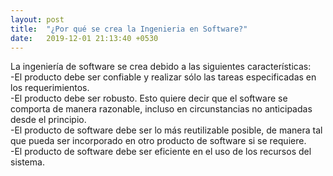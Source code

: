 ```yaml
---
layout: post
title:  "¿Por qué se crea la Ingenieria en Software?"
date:   2019-12-01 21:13:40 +0530
---
```


  <p>La ingeniería de software se crea debido a las siguientes características:<br>
  -El producto debe ser confiable y realizar sólo las tareas especificadas en los requerimientos.<br>
  -El producto debe ser robusto. Esto quiere decir que el software se comporta de manera razonable, incluso en circunstancias no anticipadas desde el principio.<br>
  -El producto de software debe ser lo más reutilizable posible, de manera tal que pueda ser incorporado en otro producto de software si se requiere.<br>
  -El producto de software debe ser eficiente en el uso de los recursos del sistema.</p>
